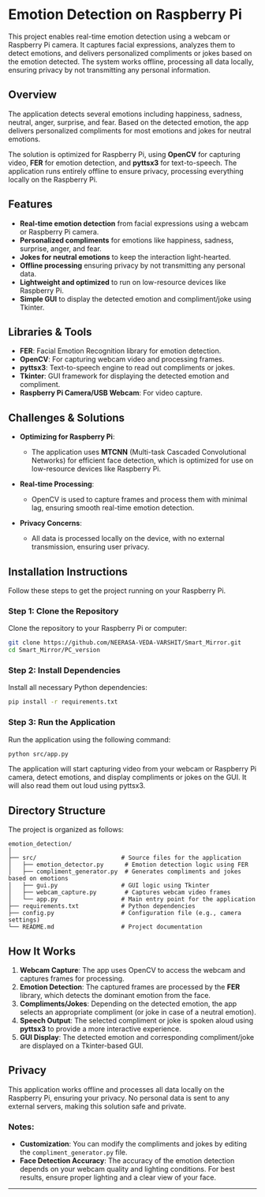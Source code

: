 # Emotion Detection on Raspberry Pi

This project enables real-time emotion detection using a webcam or Raspberry Pi camera. It captures facial expressions, analyzes them to detect emotions, and delivers personalized compliments or jokes based on the emotion detected. The system works offline, processing all data locally, ensuring privacy by not transmitting any personal information.

## Overview

The application detects several emotions including happiness, sadness, neutral, anger, surprise, and fear. Based on the detected emotion, the app delivers personalized compliments for most emotions and jokes for neutral emotions. 

The solution is optimized for Raspberry Pi, using **OpenCV** for capturing video, **FER** for emotion detection, and **pyttsx3** for text-to-speech. The application runs entirely offline to ensure privacy, processing everything locally on the Raspberry Pi.

## Features

- **Real-time emotion detection** from facial expressions using a webcam or Raspberry Pi camera.
- **Personalized compliments** for emotions like happiness, sadness, surprise, anger, and fear.
- **Jokes for neutral emotions** to keep the interaction light-hearted.
- **Offline processing** ensuring privacy by not transmitting any personal data.
- **Lightweight and optimized** to run on low-resource devices like Raspberry Pi.
- **Simple GUI** to display the detected emotion and compliment/joke using Tkinter.

## Libraries & Tools

- **FER**: Facial Emotion Recognition library for emotion detection.
- **OpenCV**: For capturing webcam video and processing frames.
- **pyttsx3**: Text-to-speech engine to read out compliments or jokes.
- **Tkinter**: GUI framework for displaying the detected emotion and compliment.
- **Raspberry Pi Camera/USB Webcam**: For video capture.

## Challenges & Solutions

- **Optimizing for Raspberry Pi**: 
  - The application uses **MTCNN** (Multi-task Cascaded Convolutional Networks) for efficient face detection, which is optimized for use on low-resource devices like Raspberry Pi.
  
- **Real-time Processing**: 
  - OpenCV is used to capture frames and process them with minimal lag, ensuring smooth real-time emotion detection.
  
- **Privacy Concerns**: 
  - All data is processed locally on the device, with no external transmission, ensuring user privacy.

## Installation Instructions

Follow these steps to get the project running on your Raspberry Pi.

### Step 1: Clone the Repository

Clone the repository to your Raspberry Pi or computer:

```bash
git clone https://github.com/NEERASA-VEDA-VARSHIT/Smart_Mirror.git
cd Smart_Mirror/PC_version
```

### Step 2: Install Dependencies

Install all necessary Python dependencies:

```bash
pip install -r requirements.txt
```

### Step 3: Run the Application

Run the application using the following command:

```bash
python src/app.py
```

The application will start capturing video from your webcam or Raspberry Pi camera, detect emotions, and display compliments or jokes on the GUI. It will also read them out loud using pyttsx3.

## Directory Structure

The project is organized as follows:

```
emotion_detection/
│
├── src/                        # Source files for the application
│   ├── emotion_detector.py      # Emotion detection logic using FER
│   ├── compliment_generator.py  # Generates compliments and jokes based on emotions
│   ├── gui.py                  # GUI logic using Tkinter
│   ├── webcam_capture.py        # Captures webcam video frames
│   └── app.py                  # Main entry point for the application
├── requirements.txt            # Python dependencies
├── config.py                   # Configuration file (e.g., camera settings)
└── README.md                   # Project documentation
```

## How It Works

1. **Webcam Capture**: The app uses OpenCV to access the webcam and captures frames for processing.
2. **Emotion Detection**: The captured frames are processed by the **FER** library, which detects the dominant emotion from the face.
3. **Compliments/Jokes**: Depending on the detected emotion, the app selects an appropriate compliment (or joke in case of a neutral emotion).
4. **Speech Output**: The selected compliment or joke is spoken aloud using **pyttsx3** to provide a more interactive experience.
5. **GUI Display**: The detected emotion and corresponding compliment/joke are displayed on a Tkinter-based GUI.

## Privacy

This application works offline and processes all data locally on the Raspberry Pi, ensuring your privacy. No personal data is sent to any external servers, making this solution safe and private.


### Notes:

- **Customization**: You can modify the compliments and jokes by editing the `compliment_generator.py` file.
- **Face Detection Accuracy**: The accuracy of the emotion detection depends on your webcam quality and lighting conditions. For best results, ensure proper lighting and a clear view of your face.
  
---
